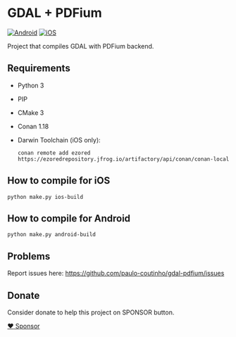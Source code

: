 # GDAL + PDFium


[![Android](https://github.com/paulo-coutinho/gdal-pdfium/actions/workflows/android.yml/badge.svg)](https://github.com/paulo-coutinho/gdal-pdfium/actions/workflows/android.yml)
[![iOS](https://github.com/paulo-coutinho/gdal-pdfium/actions/workflows/ios.yml/badge.svg)](https://github.com/paulo-coutinho/gdal-pdfium/actions/workflows/ios.yml)


Project that compiles GDAL with PDFium backend.

## Requirements

- Python 3
- PIP
- CMake 3
- Conan 1.18
- Darwin Toolchain (iOS only): 

    ```conan remote add ezored https://ezoredrepository.jfrog.io/artifactory/api/conan/conan-local```

## How to compile for iOS

```
python make.py ios-build
```

## How to compile for Android

```
python make.py android-build
```

## Problems

Report issues here: https://github.com/paulo-coutinho/gdal-pdfium/issues

## Donate

Consider donate to help this project on SPONSOR button.

[:heart: Sponsor](https://github.com/sponsors/paulo-coutinho)

